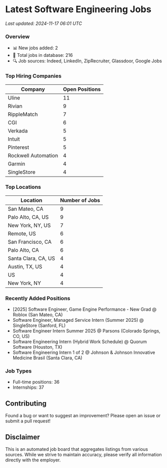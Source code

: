 # Latest Software Engineering Jobs
*Last updated: 2024-11-17 06:01 UTC*

### Overview
- 📊 New jobs added: 2
- 💼 Total jobs in database: 216
- 🔍 Job sources: Indeed, LinkedIn, ZipRecruiter, Glassdoor, Google Jobs

### Top Hiring Companies
| Company | Open Positions |
|---------|---------------|
| Uline | 11 |
| Rivian | 9 |
| RippleMatch | 7 |
| CGI | 6 |
| Verkada | 5 |
| Intuit | 5 |
| Pinterest | 5 |
| Rockwell Automation | 4 |
| Garmin | 4 |
| SingleStore | 4 |

### Top Locations
| Location | Number of Jobs |
|----------|---------------|
| San Mateo, CA | 9 |
| Palo Alto, CA, US | 9 |
| New York, NY, US | 7 |
| Remote, US | 6 |
| San Francisco, CA | 6 |
| Palo Alto, CA | 6 |
| Santa Clara, CA, US | 4 |
| Austin, TX, US | 4 |
| US | 4 |
| New York, NY | 4 |

### Recently Added Positions
- [2025] Software Engineer, Game Engine Performance - New Grad @ Roblox (San Mateo, CA)
- Software Engineer, Managed Service Intern (Summer 2025) @ SingleStore (Sanford, FL)
- Software Engineer Intern Summer 2025 @ Parsons (Colorado Springs, CO, US)
- Software Engineering Intern (Hybrid Work Schedule) @ Quorum Software (Houston, TX)
- Software Engineering Intern 1 of 2 @ Johnson & Johnson Innovative Medicine Brasil (Santa Clara, CA)

### Job Types
- Full-time positions: 36
- Internships: 37

## Contributing
Found a bug or want to suggest an improvement? Please open an issue or submit a pull request!

## Disclaimer
This is an automated job board that aggregates listings from various sources. While we strive to maintain accuracy, 
please verify all information directly with the employer.
